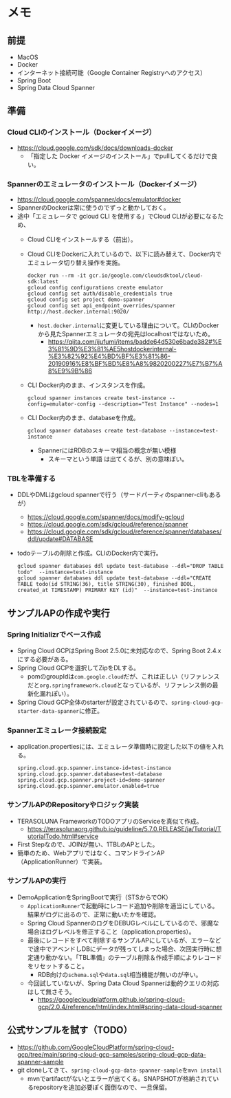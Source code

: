 # メモ
## 前提
- MacOS
- Docker
- インターネット接続可能（Google Container Registryへのアクセス）
- Spring Boot
- Spring Data Cloud Spanner

## 準備
### Cloud CLIのインストール（Dockerイメージ）
- https://cloud.google.com/sdk/docs/downloads-docker
  - 「指定した Docker イメージのインストール」でpullしてくるだけで良い。
  
### Spannerのエミュレータのインストール（Dockerイメージ）
- https://cloud.google.com/spanner/docs/emulator#docker
- SpannerのDockerは常に使うのでずっと動かしておく。
- 途中「エミュレータで gcloud CLI を使用する」でCloud CLIが必要になるため、
  - Cloud CLIをインストールする（前出）。
  - Cloud CLIをDockerに入れているので、以下に読み替えて、Docker内でエミュレータ切り替え操作を実施。
 
     ```
     docker run --rm -it gcr.io/google.com/cloudsdktool/cloud-sdk:latest
     gcloud config configurations create emulator
     gcloud config set auth/disable_credentials true
     gcloud config set project demo-spanner
     gcloud config set api_endpoint_overrides/spanner http://host.docker.internal:9020/
     ```

    - `host.docker.internal`に変更している理由について。CLIのDockerから見たSpannerエミュレータの宛先はlocalhostではないため。
      - https://qiita.com/ijufumi/items/badde64d530e6bade382#%E3%81%9D%E3%81%AE5hostdockerinternal-%E3%82%92%E4%BD%BF%E3%81%86-20190916%E8%BF%BD%E8%A8%9820200227%E7%B7%A8%E9%9B%86
  - CLI Docker内のまま、インスタンスを作成。

     ```
     gcloud spanner instances create test-instance --config=emulator-config --description="Test Instance" --nodes=1
     ```
  - CLI Docker内のまま、databaseを作成。

     ```
     gcloud spanner databases create test-database --instance=test-instance
     ```
   	 - SpannerにはRDBのスキーマ相当の概念が無い模様
   	     - スキーマという単語 は出てくるが、別の意味ぽい。 

### TBLを準備する
- DDLやDMLはgcloud spannerで行う（サードパーティのspanner-cliもあるが）
  - https://cloud.google.com/spanner/docs/modify-gcloud
  - https://cloud.google.com/sdk/gcloud/reference/spanner
  - https://cloud.google.com/sdk/gcloud/reference/spanner/databases/ddl/update#DATABASE
- todoテーブルの削除と作成。CLIのDocker内で実行。

  ```
  gcloud spanner databases ddl update test-database --ddl="DROP TABLE todo"  --instance=test-instance
  gcloud spanner databases ddl update test-database --ddl="CREATE TABLE todo(id STRING(36), title STRING(30), finished BOOL, created_at TIMESTAMP) PRIMARY KEY (id)"  --instance=test-instance 
  ```

## サンプルAPの作成や実行
###  Spring Initializrでベース作成
- Spring Cloud GCPはSpring Boot 2.5.0に未対応なので、Spring Boot 2.4.xにする必要がある。
- Spring Cloud GCPを選択してZipをDLする。
  - pomのgroupIdは`com.google.cloud`だが、これは正しい（リファレンスだと`org.springframework.cloud`となっているが、リファレンス側の最新化漏れぽい）。
- Spring Cloud GCP全体のstarterが設定されているので、`spring-cloud-gcp-starter-data-spanner`に修正。

### Spannerエミュレータ接続設定
- application.propertiesには、エミュレータ準備時に設定した以下の値を入れる。

  ```
  spring.cloud.gcp.spanner.instance-id=test-instance
  spring.cloud.gcp.spanner.database=test-database
  spring.cloud.gcp.spanner.project-id=demo-spanner
  spring.cloud.gcp.spanner.emulator.enabled=true
  ```

### サンプルAPのRepositoryやロジック実装
- TERASOLUNA FrameworkのTODOアプリのServiceを真似て作成。
  - https://terasolunaorg.github.io/guideline/5.7.0.RELEASE/ja/Tutorial/TutorialTodo.html#service
- First Stepなので、JOINが無い、1TBLのAPとした。
- 簡単のため、Webアプリではなく、コマンドラインAP（ApplicationRunner）で実装。

### サンプルAPの実行
- DemoApplicationをSpringBootで実行（STSからでOK）
  - `ApplicationRunner`で起動時にレコード追加や削除を適当にしている。結果がログに出るので、正常に動いたかを確認。
  - Spring Cloud SpannerのログをDEBUGレベルにしているので、邪魔な場合はログレベルを修正すること（application.properties）。
  -  最後にレコードをすべて削除するサンプルAPにしているが、エラーなどで途中でアベンドしDBにデータが残ってしまった場合、次回実行時に想定通り動かない。「TBL準備」のテーブル削除＆作成手順によりレコードをリセットすること。
     - RDB向けの`schema.sql`や`data.sql`相当機能が無いのが辛い。 
  - 今回試していないが、Spring Data Cloud Spannerは動的クエリの対応はして無さそう。
     - https://googlecloudplatform.github.io/spring-cloud-gcp/2.0.4/reference/html/index.html#spring-data-cloud-spanner
  
## 公式サンプルを試す（TODO）
- https://github.com/GoogleCloudPlatform/spring-cloud-gcp/tree/main/spring-cloud-gcp-samples/spring-cloud-gcp-data-spanner-sample
- git cloneしてきて、`spring-cloud-gcp-data-spanner-sample`を`mvn install`
  - mvnでartifactがないとエラーが出てくる。SNAPSHOTが格納されているrepositoryを追加必要ぽく面倒なので、一旦保留。
